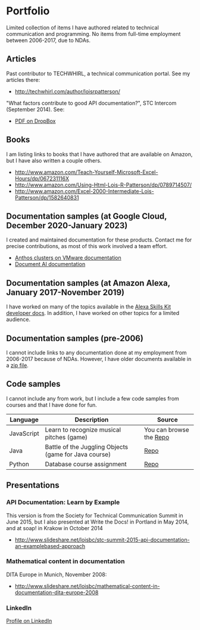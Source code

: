 # Portfolio
Limited collection of items I have authored related to technical communication and programming. No items from full-time employment between 2006-2017, due to NDAs. 

## Articles
Past contributor to TECHWHIRL, a technical communication portal. See my articles there:
* http://techwhirl.com/author/loisrpatterson/

"What factors contribute to good API documentation?", STC Intercom (September 2014). See:
* [PDF on DropBox](https://www.dropbox.com/s/bucirvtlh5h0dwk/What%20Factors%20Contribute%20to%20Good%20API%20Documentation_%20-%20Intercom.pdf?dl=0)

## Books
I am listing links to books that I have authored that are available on Amazon, but I have also written a couple others.

* http://www.amazon.com/Teach-Yourself-Microsoft-Excel-Hours/dp/067231116X
* http://www.amazon.com/Using-Html-Lois-R-Patterson/dp/0789714507/
* http://www.amazon.com/Excel-2000-Intermediate-Lois-Patterson/dp/1582640831

## Documentation samples (at Google Cloud, December 2020-January 2023)

I created and maintained documentation for these products. Contact me for precise contributions, as most of this work involved a team effort.

* [Anthos clusters on VMware documentation](https://cloud.google.com/anthos/clusters/docs/on-prem/latest)
* [Document AI documentation](https://cloud.google.com/document-ai/docs)

## Documentation samples (at Amazon Alexa, January 2017-November 2019)

I have worked on many of the topics available in the [Alexa Skills Kit developer docs](https://developer.amazon.com/docs/ask-overviews/build-skills-with-the-alexa-skills-kit.html). In addition, I have worked on other topics for a limited audience. 

## Documentation samples (pre-2006)
I cannot include links to any documentation done at my employment from 2006-2017 because of NDAs. However, I have older documents available in a [zip file](https://drive.google.com/file/d/0ByL12B5mpwZzclN2ZjA1X3ZJbmc/view?usp=sharing).

## Code samples
I cannot include any from work, but I include a few code samples from courses and that I have done for fun.

| Language      | Description          | Source|
| ------------- |----------------------| ------|
| JavaScript    | Learn to recognize musical pitches (game) |You can browse the [Repo](https://github.com/LoisRP/learn-pitches)|
| Java     | Battle of the Juggling Objects (game for Java course)|[Repo](https://github.com/LoisRP/A3-COMP1451)|
| Python |  Database course assignment     |  [Repo](https://github.com/LoisRP/Simple-Python)|

## Presentations
### API Documentation: Learn by Example 

This version is from the Society for Technical Communication Summit in June 2015, but I also presented at Write the Docs! in Portland in May 2014, and at soap! in Krakow in October 2014
* http://www.slideshare.net/loisbc/stc-summit-2015-api-documentation-an-examplebased-approach

### Mathematical content in documentation 
DITA Europe in Munich, November 2008:
* http://www.slideshare.net/loisbc/mathematical-content-in-documentation-dita-europe-2008

### LinkedIn
[Profile on LinkedIn](https://www.linkedin.com/in/loispatterson)
